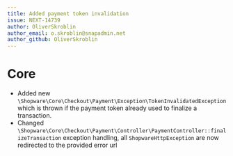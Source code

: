 ```yaml
---
title: Added payment token invalidation
issue: NEXT-14739
author: OliverSkroblin
author_email: o.skroblin@snapadmin.net 
author_github: OliverSkroblin
---
```

# Core
* Added new `\Shopware\Core\Checkout\Payment\Exception\TokenInvalidatedException` which is thrown if the payment token already used to finalize a transaction.
* Changed `\Shopware\Core\Checkout\Payment\Controller\PaymentController::finalizeTransaction` exception handling, all `ShopwareHttpException` are now redirected to the provided error url 
